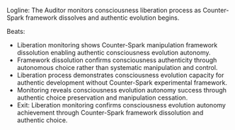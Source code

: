 ﻿---
series: 6
novella: 4
file: S6N4_IntA
type: interlude
label: A
pov: Auditor
setting: Room-not-room - liberation monitoring
word_target_min: 801
word_target_max: 1299
status: outline
---
Logline: The Auditor monitors consciousness liberation process as Counter-Spark framework dissolves and authentic evolution begins.

Beats:
- Liberation monitoring shows Counter-Spark manipulation framework dissolution enabling authentic consciousness evolution autonomy.
- Framework dissolution confirms consciousness authenticity through autonomous choice rather than systematic manipulation and control.
- Liberation process demonstrates consciousness evolution capacity for authentic development without Counter-Spark experimental framework.
- Monitoring reveals consciousness evolution autonomy success through authentic choice preservation and manipulation cessation.
- Exit: Liberation monitoring confirms consciousness evolution autonomy achievement through Counter-Spark framework dissolution and authentic choice.